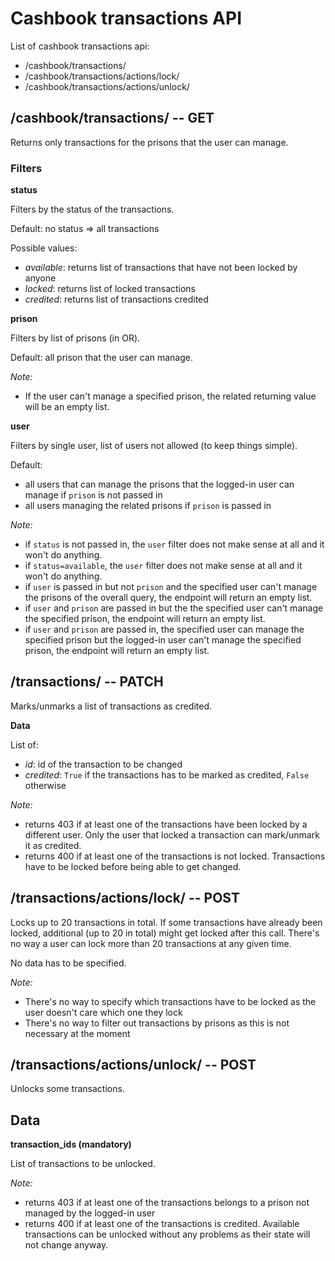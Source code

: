 # Cashbook transactions API

List of cashbook transactions api:
- /cashbook/transactions/
- /cashbook/transactions/actions/lock/
- /cashbook/transactions/actions/unlock/


## /cashbook/transactions/  -- GET

Returns only transactions for the prisons that the user can manage.

### Filters

**status**

Filters by the status of the transactions.

Default: no status => all transactions

Possible values:
- *available*: returns list of transactions that have not been locked by anyone
- *locked*: returns list of locked transactions
- *credited*: returns list of transactions credited

**prison**

Filters by list of prisons (in OR).

Default: all prison that the user can manage.

*Note:*
- If the user can't manage a specified prison, the related returning value will be an empty list. 

**user**

Filters by single user, list of users not allowed (to keep things simple).

Default:
- all users that can manage the prisons that the logged-in user can manage if `prison` is not passed in
- all users managing the related prisons if `prison` is passed in

*Note:*
- if `status` is not passed in, the `user` filter does not make sense at all and it won't do anything.
- if `status=available`, the `user` filter does not make sense at all and it won't do anything.
- if `user` is passed in but not `prison` and the specified user can't manage the prisons of the overall query, the endpoint will return an empty list.
- if `user` and `prison` are passed in but the the specified user can't manage the specified prison, the endpoint will return an empty list.
- if `user` and `prison` are passed in, the specified user can manage the specified prison but the logged-in user can't manage the specified prison, the endpoint will return an empty list.


## /transactions/  -- PATCH

Marks/unmarks a list of transactions as credited.

**Data**

List of:
- *id*: id of the transaction to be changed
- *credited*: `True` if the transactions has to be marked as credited, `False` otherwise

*Note:*
- returns 403 if at least one of the transactions have been locked by a different user. Only the user that locked a transaction can mark/unmark it as credited.
- returns 400 if at least one of the transactions is not locked. Transactions have to be locked before being able to get changed.


## /transactions/actions/lock/  -- POST

Locks up to 20 transactions in total. If some transactions have already been locked, additional (up to 20 in total) might get locked after this call. There's no way a user can lock more than 20 transactions at any given time.

No data has to be specified.

*Note:*

- There's no way to specify which transactions have to be locked as the user doesn't care which one they lock
- There's no way to filter out transactions by prisons as this is not necessary at the moment


## /transactions/actions/unlock/  -- POST

Unlocks some transactions.

## Data

**transaction_ids (mandatory)**

List of transactions to be unlocked.

*Note:*

- returns 403 if at least one of the transactions belongs to a prison not managed by the logged-in user
- returns 400 if at least one of the transactions is credited. Available transactions can be unlocked without any problems as their state will not change anyway.

